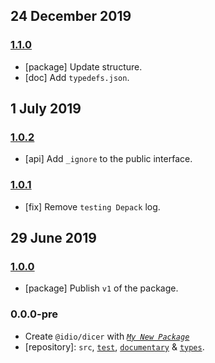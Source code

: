 ## 24 December 2019

### [1.1.0](https://github.com/idiocc/dicer/compare/v1.0.2...v1.1.0)

- [package] Update structure.
- [doc] Add `typedefs.json`.

## 1 July 2019

### [1.0.2](https://github.com/idiocc/dicer/compare/v1.0.1...v1.0.2)

- [api] Add `_ignore` to the public interface.

### [1.0.1](https://github.com/idiocc/dicer/compare/v1.0.0...v1.0.1)

- [fix] Remove `testing Depack` log.

## 29 June 2019

### [1.0.0](https://github.com/idiocc/dicer/compare/v0.0.0-pre...v1.0.0)

- [package] Publish `v1` of the package.

### 0.0.0-pre

- Create `@idio/dicer` with _[`My New Package`](https://mnpjs.org)_
- [repository]: `src`, [`test`](https://contexttesting.com), [`documentary`](https://readme.page) & [`types`](https://typedef.page).